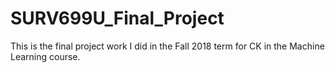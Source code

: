 # SURV699U_Final_Project
This is the final project work I did in the Fall 2018 term for CK in the Machine Learning course.
